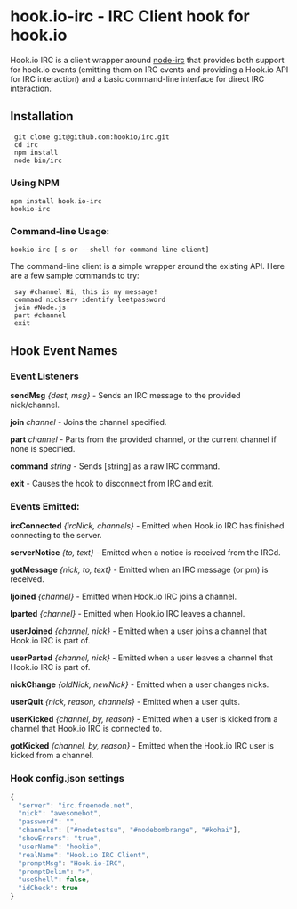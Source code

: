 # hook.io-irc - IRC Client hook for hook.io

Hook.io IRC is a client wrapper around [node-irc](http://github.com/martynsmith/node-irc) that provides both support for hook.io events (emitting them on IRC events and providing a Hook.io API for IRC interaction) and a basic command-line interface for direct IRC interaction.  

## Installation

     git clone git@github.com:hookio/irc.git
     cd irc
     npm install
     node bin/irc

### Using NPM

    npm install hook.io-irc
    hookio-irc

### Command-line Usage:

    hookio-irc [-s or --shell for command-line client]

The command-line client is a simple wrapper around the existing API.  Here are a few sample commands to try:

     say #channel Hi, this is my message!
     command nickserv identify leetpassword
     join #Node.js
     part #channel
     exit


## Hook Event Names

### Event Listeners

**sendMsg** *{dest, msg}* - Sends an IRC message to the provided nick/channel.

**join** *channel* - Joins the channel specified.

**part** *channel* - Parts from the provided channel, or the current channel if none is specified.

**command** *string* - Sends [string] as a raw IRC command.

**exit** - Causes the hook to disconnect from IRC and exit.

### Events Emitted:

**ircConnected** *{ircNick, channels}* - Emitted when Hook.io IRC has finished connecting to the server.

**serverNotice** *{to, text}* - Emitted when a notice is received from the IRCd.

**gotMessage** *{nick, to, text}* - Emitted when an IRC message (or pm) is received.

**Ijoined** *{channel}* - Emitted when Hook.io IRC joins a channel.

**Iparted** *{channel}* - Emitted when Hook.io IRC leaves a channel.

**userJoined** *{channel, nick}* - Emitted when a user joins a channel that Hook.io IRC is part of.

**userParted** *{channel, nick}* - Emitted when a user leaves a channel that Hook.io IRC is part of.

**nickChange** *{oldNick, newNick}* - Emitted when a user changes nicks.

**userQuit** *{nick, reason, channels}* - Emitted when a user quits.

**userKicked** *{channel, by, reason}* - Emitted when a user is kicked from a channel that Hook.io IRC is connected to.

**gotKicked** *{channel, by, reason}* - Emitted when the Hook.io IRC user is kicked from a channel.

### Hook config.json settings

```js
{
  "server": "irc.freenode.net",
  "nick": "awesomebot",
  "password": "",
  "channels": ["#nodetestsu", "#nodebombrange", "#kohai"],
  "showErrors": "true",
  "userName": "hookio",
  "realName": "Hook.io IRC Client",
  "promptMsg": "Hook.io-IRC",
  "promptDelim": ">",
  "useShell": false,
  "idCheck": true
}
```

